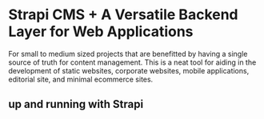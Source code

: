 # Strapi CMS + A Versatile Backend Layer for Web Applications 
For small to medium sized projects that are benefitted by having a single
source of truth for content management. This is a neat tool for aiding in the
development of static websites, corporate websites, mobile applications,
editorial site, and minimal ecommerce sites. 

## up and running with Strapi

